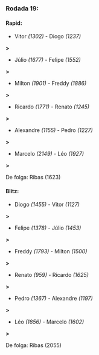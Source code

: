 ### Rodada 19:

#### Rapid:

* Vitor *(1302)*     -     Diogo *(1237)*

 **>** 
* Júlio *(1677)*     -     Felipe *(1552)*

 **>** 
* Milton *(1901)*     -     Freddy *(1886)*

 **>** 
* Ricardo *(1771)*     -     Renato *(1245)*

 **>** 
* Alexandre *(1155)*     -     Pedro *(1227)*

 **>** 
* Marcelo *(2149)*     -     Léo *(1927)*

 **>** 

De folga: Ribas (1623)

#### Blitz:

* Diogo *(1455)*     -     Vitor *(1127)*

 **>** 
* Felipe *(1378)*     -     Júlio *(1453)*

 **>** 
* Freddy *(1793)*     -     Milton *(1500)*

 **>** 
* Renato *(959)*     -     Ricardo *(1625)*

 **>** 
* Pedro *(1367)*     -     Alexandre *(1197)*

 **>** 
* Léo *(1856)*     -     Marcelo *(1602)*

 **>** 

De folga: Ribas (2055)

